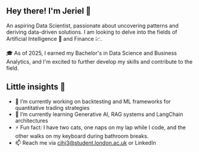 ## Hey there! I'm Jeriel 👋
An aspiring Data Scientist, passionate about uncovering patterns and deriving data-driven solutions. I am looking to delve into the fields of Artificial Intelligence 🤖 and Finance 💹.

🎓 As of 2025, I earned my Bachelor's in Data Science and Business Analytics, and I'm excited to further develop my skills and contribute to the field.

## Little insights 🌟
- 🔭 I’m currently working on backtesting and ML frameworks for quantitative trading strategies
- 🌱 I’m currently learning Generative AI, RAG systems and LangChain architectures
- ⚡ Fun fact: I have two cats, one naps on my lap while I code, and the other walks on my keyboard during bathroom breaks.
- 📫 Reach me via cjhj3@student.london.ac.uk or LinkedIn

<!--
**Paevjc/Paevjc** is a ✨ _special_ ✨ repository because its `README.md` (this file) appears on your GitHub profile.

Here are some ideas to get you started:

- 🔭 I’m currently working on ...
- 🌱 I’m currently learning ...
- 👯 I’m looking to collaborate on ...
- 🤔 I’m looking for help with ...
- 💬 Ask me about ...
- 📫 How to reach me: ...
- 😄 Pronouns: ...
- ⚡ Fun fact: ...
-->  
